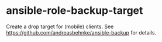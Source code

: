 # ansible-role-backup-target
Create a drop target for (mobile) clients. See https://github.com/andreasbehnke/ansible-backup for details.
